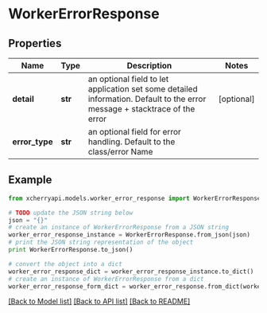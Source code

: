 # WorkerErrorResponse


## Properties
Name | Type | Description | Notes
------------ | ------------- | ------------- | -------------
**detail** | **str** | an optional field to let application set some detailed information. Default to the error message + stacktrace of the error | [optional] 
**error_type** | **str** | an optional field for error handling. Default to the class/error Name | 

## Example

```python
from xcherryapi.models.worker_error_response import WorkerErrorResponse

# TODO update the JSON string below
json = "{}"
# create an instance of WorkerErrorResponse from a JSON string
worker_error_response_instance = WorkerErrorResponse.from_json(json)
# print the JSON string representation of the object
print WorkerErrorResponse.to_json()

# convert the object into a dict
worker_error_response_dict = worker_error_response_instance.to_dict()
# create an instance of WorkerErrorResponse from a dict
worker_error_response_form_dict = worker_error_response.from_dict(worker_error_response_dict)
```
[[Back to Model list]](../README.md#documentation-for-models) [[Back to API list]](../README.md#documentation-for-api-endpoints) [[Back to README]](../README.md)


